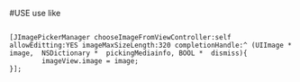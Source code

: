 #USE
use like 
<pre><code>    
[JImagePickerManager chooseImageFromViewController:self allowEditting:YES imageMaxSizeLength:320 completionHandle:^ (UIImage *  image,  NSDictionary *  pickingMediainfo, BOOL *  dismiss){
        imageView.image = image;
}];</code></pre>